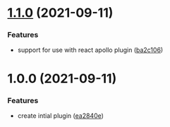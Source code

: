 # [1.1.0](https://github.com/Tyson-Skiba/codegen-apollo-suspense/compare/v1.0.0...v1.1.0) (2021-09-11)


### Features

* support for use with react apollo plugin ([ba2c106](https://github.com/Tyson-Skiba/codegen-apollo-suspense/commit/ba2c106bd06e6a6ec59089d3c1f72d91747a24f3))

# 1.0.0 (2021-09-11)


### Features

* create intial plugin ([ea2840e](https://github.com/Tyson-Skiba/codegen-apollo-suspense/commit/ea2840e47bc6a5871f53992c8486a3aa614f92a8))
